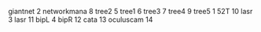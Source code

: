 giantnet 2
networkmana 8
tree2 5
tree1 6
tree3 7
tree4 9
tree5 1
52T 10
lasr 3
lasr 11
bipL 4
bipR 12
cata 13
oculuscam 14